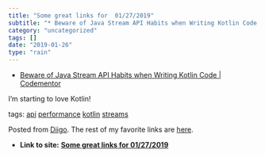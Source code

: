 ```yaml
---
title: "Some great links for  01/27/2019"
subtitle: "* Beware of Java Stream API Habits when Writing Kotlin Code | Codementor"
category: "uncategorized"
tags: []
date: "2019-01-26"
type: "rain"
---
```

* [Beware of Java Stream API Habits when Writing Kotlin Code | Codementor](<https://www.codementor.io/pivovarit/beware-of-java-stream-api-habits-when-writing-kotlin-code-qrop4ymdc?utm_content=posts&utm_source=sendgrid&utm_medium=email&utm_term=post-qrop4ymdc&utm_campaign=newsletter20190102>)

I’m starting to love Kotlin!

tags: [api](<https://www.diigo.com/user/pitosalas/api>)
[performance](<https://www.diigo.com/user/pitosalas/performance>)
[kotlin](<https://www.diigo.com/user/pitosalas/kotlin>)
[streams](<https://www.diigo.com/user/pitosalas/streams>)

Posted from [Diigo](<https://www.diigo.com>). The rest of my favorite links
are [here](<https://www.diigo.com/user/pitosalas>).


* **Link to site:** **[Some great links for  01/27/2019](None)**